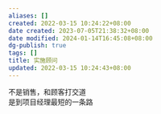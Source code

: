 ```yaml
---
aliases: []
created: 2022-03-15 10:24:22+08:00
date created: 2023-07-05T21:38:32+08:00
date modified: 2024-01-14T16:45:08+08:00
dg-publish: true
tags: []
title: 实施顾问
updated: 2022-03-15 10:24:43+08:00
---
```


不是销售，和顾客打交道  
是到项目经理最短的一条路
